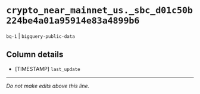 # `crypto_near_mainnet_us._sbc_d01c50b224be4a01a95914e83a4899b6`
`bq-1` | `bigquery-public-data`

## Column details
* [TIMESTAMP] `last_update`

-------------------------------------------------------------------------------
*Do not make edits above this line.*
